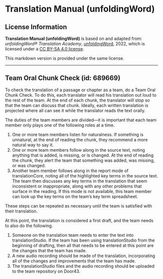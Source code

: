 # Translation Manual (unfoldingWord)

## License Information

**Translation Manual (unfoldingWord)** is based on and adapted from: _unfoldingWord® Translation Academy_, [unfoldingWord](https://unfoldingword.org/utw), 2022, which is licensed under a [CC BY-SA 4.0 license](https://creativecommons.org/licenses/by-sa/4.0/legalcode.en).

This markdown version is provided under the same license.



--------------------------------

## Team Oral Chunk Check (id: 689669)

To check the translation of a passage or chapter as a team, do a Team Oral Chunk Check. To do this, each translator will read his translation out loud to the rest of the team. At the end of each chunk, the translator will stop so that the team can discuss that chunk. Ideally, each written translation is projected where all can see it while the translator reads the text orally.

The duties of the team members are divided—it is important that each team member only plays one of the following roles at a time.

1. One or more team members listen for naturalness. If something is unnatural, at the end of reading the chunk, they recommend a more natural way to say it.
2. One or more team members follow along in the source text, noting anything that is added, is missing, or is changed. At the end of reading the chunk, they alert the team that something was added, was missing, or was changed.
3. Another team member follows along in the report mode of translationCore, noting all of the highlighted key terms in the source text. The team then discusses any key terms in the translation that seem inconsistent or inappropriate, along with any other problems that surface in the reading. If this mode is not available, this team member can look up the key terms on the team’s key term spreadsheet.

These steps can be repeated as necessary until the team is satisfied with their translation.

At this point, the translation is considered a first draft, and the team needs to also do the following.

1. Someone on the translation team needs to enter the text into translationStudio. If the team has been using translationStudio from the beginning of drafting, then all that needs to be entered at this point are the changes that the team has made.
2. A new audio recording should be made of the translation, incorporating all of the changes and improvements that the team has made.
3. The translationStudio files and the audio recording should be uploaded to the team repository on Door43\.


